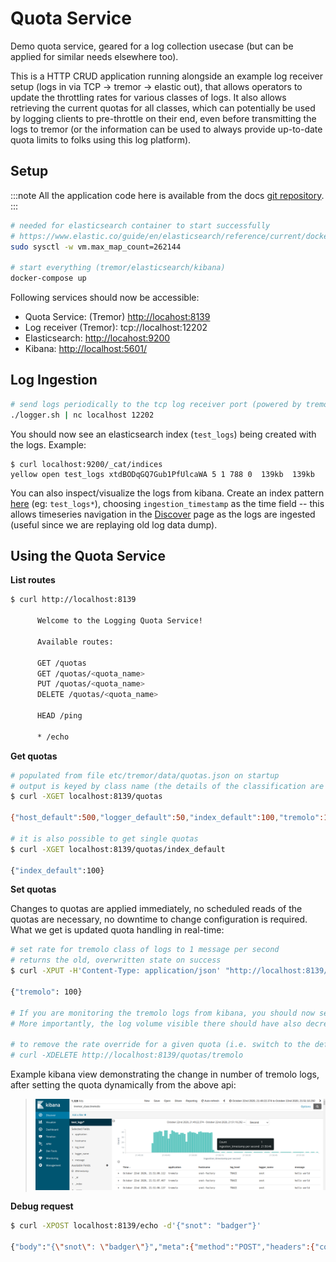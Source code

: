 # Quota Service

Demo quota service, geared for a log collection usecase (but can be applied for similar needs elsewhere too).

This is a HTTP CRUD application running alongside an example log receiver setup (logs in via TCP -> tremor -> elastic out), that allows operators to update the throttling rates for various classes of logs. It also allows retrieving the current quotas for all classes, which can potentially be used by logging clients to pre-throttle on their end, even before transmitting the logs to tremor (or the information can be used to always provide up-to-date quota limits to folks using this log platform).

## Setup

:::note
All the application code here is available from the docs [git repository](https://github.com/tremor-rs/tremor-www/tree/main/docs/recipes/quota_service).
:::

```sh
# needed for elasticsearch container to start successfully
# https://www.elastic.co/guide/en/elasticsearch/reference/current/docker.html#_set_vm_max_map_count_to_at_least_262144
sudo sysctl -w vm.max_map_count=262144

# start everything (tremor/elasticsearch/kibana)
docker-compose up
```

Following services should now be accessible:

* Quota Service: (Tremor) [http://locahost:8139](http://localhost:8139)
* Log receiver (Tremor): tcp://localhost:12202
* Elasticsearch: [http://locahost:9200](http://localhost:9200)
* Kibana: [http://localhost:5601/](http://localhost:5601/)

## Log Ingestion

```sh
# send logs periodically to the tcp log receiver port (powered by tremor)
./logger.sh | nc localhost 12202
```

You should now see an elasticsearch index (`test_logs`) being created with the logs. Example:
```
$ curl localhost:9200/_cat/indices
yellow open test_logs xtdBODqGQ7Gub1PfUlcaWA 5 1 788 0  139kb  139kb
```

You can also inspect/visualize the logs from kibana. Create an index pattern [here](http://localhost:5601/app/kibana#/management/kibana/index) (eg: `test_logs*`), choosing `ingestion_timestamp` as the time field -- this allows timeseries navigation in the [Discover](http://localhost:5601/app/kibana#/discover) page as the logs are ingested (useful since we are replaying old log data dump).

## Using the Quota Service

**List routes**

```sh
$ curl http://localhost:8139

      Welcome to the Logging Quota Service!

      Available routes:

      GET /quotas
      GET /quotas/<quota_name>
      PUT /quotas/<quota_name>
      DELETE /quotas/<quota_name>

      HEAD /ping

      * /echo
```

**Get quotas**

```sh
# populated from file etc/tremor/data/quotas.json on startup
# output is keyed by class name (the details of the classification are defined in etc/tremor/config/logs.trickle)
$ curl -XGET localhost:8139/quotas

{"host_default":500,"logger_default":50,"index_default":100,"tremolo":100,"application_default":100}

# it is also possible to get single quotas
$ curl -XGET localhost:8139/quotas/index_default

{"index_default":100}
```

**Set quotas**

Changes to quotas are applied immediately, no scheduled reads of the quotas are necessary, no downtime to change configuration is required. What we get is updated quota handling in real-time:

```sh
# set rate for tremolo class of logs to 1 message per second
# returns the old, overwritten state on success
$ curl -XPUT -H'Content-Type: application/json' "http://localhost:8139/quotas/tremolo" -d'1'

{"tremolo": 100}

# If you are monitoring the tremolo logs from kibana, you should now see the (debug) field `tremor_class_rate` change to 1 (from 100).
# More importantly, the log volume visible there should have also decreased.

# to remove the rate override for a given quota (i.e. switch to the default, hard-coded rate)
# curl -XDELETE http://localhost:8139/quotas/tremolo
```

Example kibana view demonstrating the change in number of tremolo logs, after setting the quota dynamically from the above api:
> ![Kibana View for Quota Service Demo](images/tremor_quota_service_demo.png)

**Debug request**

```sh
$ curl -XPOST localhost:8139/echo -d'{"snot": "badger"}'

{"body":"{\"snot\": \"badger\"}","meta":{"method":"POST","headers":{"content-length":["18"],"content-type":["application/x-www-form-urlencoded"],"user-agent":["curl/7.65.3"],"accept":["*/*"],"host":["localhost:8139"]},"url":{"scheme":"http","host":"localhost","port":8139,"path":"/echo"}}}
```
